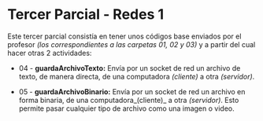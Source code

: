 # Tercer Parcial - Redes 1

Este tercer parcial consistía en tener unos códigos base enviados por el profesor _(los correspondientes a las carpetas 01, 02 y 03)_ y a partir del cual hacer otras 2 actividades:

* 04 - **guardaArchivoTexto:** Envía por un socket de red un archivo de texto, de manera directa, de una computadora _(cliente)_ a otra _(servidor)_.

* 05 - **guardaArchivoBinario:** Envía por un socket de red un archivo en forma binaria, de una computadora_(cliente)_ a otra _(servidor)_. Esto permite pasar cualquier tipo de archivo como una imagen o video.